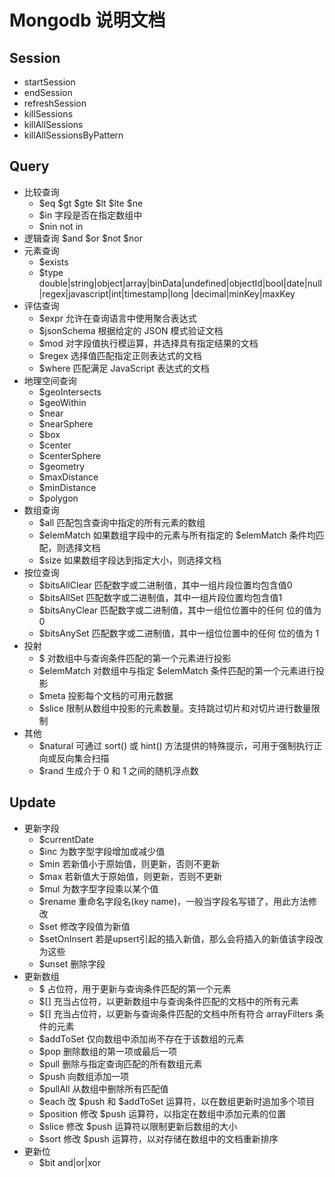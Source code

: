 # Mongodb 说明文档
## Session
* startSession
* endSession
* refreshSession
* killSessions
* killAllSessions
* killAllSessionsByPattern

## Query
* 比较查询
  * $eq $gt $gte $lt $lte $ne
  * $in 字段是否在指定数组中
  * $nin not in
* 逻辑查询 $and $or $not $nor
* 元素查询
  * $exists
  * $type double|string|object|array|binData|undefined|objectId|bool|date|null|regex|javascript|int|timestamp|long
    |decimal|minKey|maxKey
* 评估查询
  * $expr           允许在查询语言中使用聚合表达式
  * $jsonSchema     根据给定的 JSON 模式验证文档
  * $mod            对字段值执行模运算，并选择具有指定结果的文档
  * $regex          选择值匹配指定正则表达式的文档
  * $where          匹配满足 JavaScript 表达式的文档
* 地理空间查询
  * $geoIntersects
  * $geoWithin
  * $near
  * $nearSphere
  * $box
  * $center
  * $centerSphere
  * $geometry
  * $maxDistance
  * $minDistance
  * $polygon
* 数组查询
  * $all           匹配包含查询中指定的所有元素的数组
  * $elemMatch     如果数组字段中的元素与所有指定的 $elemMatch 条件均匹配，则选择文档
  * $size          如果数组字段达到指定大小，则选择文档
* 按位查询
  * $bitsAllClear  匹配数字或二进制值，其中一组片段位置均包含值0
  * $bitsAllSet    匹配数字或二进制值，其中一组片段位置均包含值1
  * $bitsAnyClear  匹配数字或二进制值，其中一组位位置中的任何 位的值为 0
  * $bitsAnySet    匹配数字或二进制值，其中一组位位置中的任何 位的值为 1
* 投射
  * $              对数组中与查询条件匹配的第一个元素进行投影
  * $elemMatch     对数组中与指定 $elemMatch 条件匹配的第一个元素进行投影
  * $meta          投影每个文档的可用元数据
  * $slice         限制从数组中投影的元素数量。支持跳过切片和对切片进行数量限制
* 其他
  * $natural       可通过 sort() 或 hint() 方法提供的特殊提示，可用于强制执行正向或反向集合扫描
  * $rand          生成介于 0 和 1 之间的随机浮点数
  
## Update
* 更新字段
  * $currentDate 
  * $inc          为数字型字段增加或减少值
  * $min          若新值小于原始值，则更新，否则不更新
  * $max          若新值大于原始值，则更新，否则不更新
  * $mul          为数字型字段乘以某个值
  * $rename       重命名字段名(key name)，一般当字段名写错了，用此方法修改
  * $set          修改字段值为新值
  * $setOnInsert  若是upsert引起的插入新值，那么会将插入的新值该字段改为这些
  * $unset        删除字段
* 更新数组
  * $             占位符，用于更新与查询条件匹配的第一个元素
  * $[] 	      充当占位符，以更新数组中与查询条件匹配的文档中的所有元素
  * $[<id>]       充当占位符，以更新与查询条件匹配的文档中所有符合 arrayFilters 条件的元素
  * $addToSet     仅向数组中添加尚不存在于该数组的元素
  * $pop          删除数组的第一项或最后一项
  * $pull         删除与指定查询匹配的所有数组元素
  * $push         向数组添加一项
  * $pullAll      从数组中删除所有匹配值
  * $each         改 $push 和 $addToSet 运算符，以在数组更新时追加多个项目
  * $position     修改 $push 运算符，以指定在数组中添加元素的位置
  * $slice        修改 $push 运算符以限制更新后数组的大小
  * $sort         修改 $push 运算符，以对存储在数组中的文档重新排序
* 更新位
  * $bit          and|or|xor
